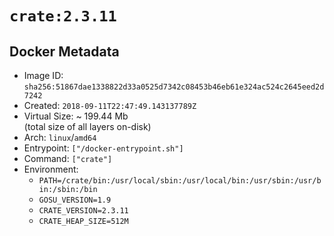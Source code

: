 # `crate:2.3.11`

## Docker Metadata

- Image ID: `sha256:51867dae1338822d33a0525d7342c08453b46eb61e324ac524c2645eed2d7242`
- Created: `2018-09-11T22:47:49.143137789Z`
- Virtual Size: ~ 199.44 Mb  
  (total size of all layers on-disk)
- Arch: `linux`/`amd64`
- Entrypoint: `["/docker-entrypoint.sh"]`
- Command: `["crate"]`
- Environment:
  - `PATH=/crate/bin:/usr/local/sbin:/usr/local/bin:/usr/sbin:/usr/bin:/sbin:/bin`
  - `GOSU_VERSION=1.9`
  - `CRATE_VERSION=2.3.11`
  - `CRATE_HEAP_SIZE=512M`
